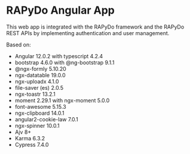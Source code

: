 # RAPyDo Angular App

This web app is integrated with the RAPyDo framework and the RAPyDo REST APIs by implementing authentication and user management.

Based on:

- Angular 12.0.2 with typescript 4.2.4
- bootstrap 4.6.0 with @ng-bootstrap 9.1.1
- @ngx-formly 5.10.20
- ngx-datatable 19.0.0
- ngx-uploadx 4.1.0
- file-saver (es) 2.0.5
- ngx-toastr 13.2.1
- moment 2.29.1 with ngx-moment 5.0.0
- font-awesome 5.15.3
- ngx-clipboard 14.0.1
- angular2-cookie-law 7.0.1
- ngx-spinner 10.0.1
- Ajv 8+
- Karma 6.3.2
- Cypress 7.4.0
